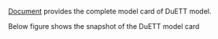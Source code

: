  <a href="https://raw.githubusercontent.com/anand-adroid/Datasheet_for_CRD.io/main/MIMMIC IV ICU stat of senisitive attributes.pdf" download="MIMMIC IV ICU stat of senisitive attributes.pdf">Document</a> provides the complete model card of DuETT model.

 Below figure shows the snapshot of the DuETT model card


